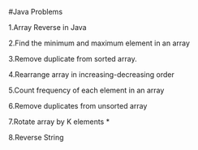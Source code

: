 #Java Problems

1.Array Reverse in Java

2.Find the minimum and maximum element in an array

3.Remove duplicate from sorted array.

4.Rearrange array in increasing-decreasing order

5.Count frequency of each element in an array

6.Remove duplicates from unsorted array

7.Rotate array by K elements *

8.Reverse String
